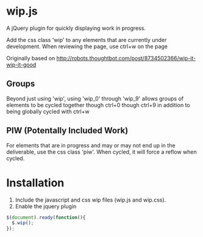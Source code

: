 wip.js
======
A jQuery plugin for quickly displaying work in progress. 

Add the css class 'wip' to any elements that are currently under
development. When reviewing the page, use ctrl+w on the page

Originally based on http://robots.thoughtbot.com/post/8734502366/wip-it-wip-it-good

Groups
------
Beyond just using 'wip', using 'wip_0' through 'wip_9' allows groups of
elements to be cycled together though ctrl+0 though ctrl+9 in addition
to being globally cycled with ctrl+w


PIW (Potentally Included Work)
------------------------------
For elements that are in progress and may or may not end up in the
deliverable, use the css class 'piw'. When cycled, it will force a reflow when cycled.

Installation
============
1. Include the javascript and css wip files (wip.js and wip.css).
2. Enable the jquery plugin 

````javascript
$(document).ready(function(){
  $.wip();
});
````
